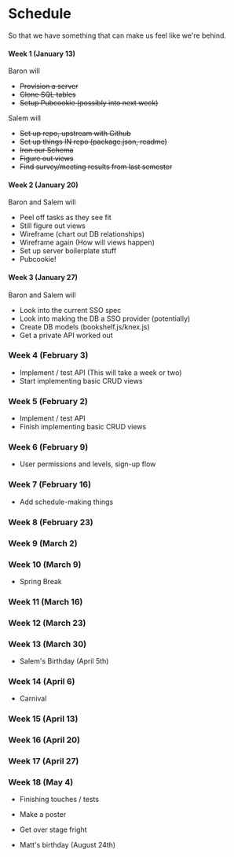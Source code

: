 # Schedule


So that we have something that can make us feel like we're behind.

#### Week 1 (January 13)

Baron will

 - ~~Provision a server~~
 - ~~Clone SQL tables~~
 - ~~Setup Pubcookie (possibly into next week)~~

Salem will 

 - ~~Set up repo, upstream with Github~~
 - ~~Set up things IN repo (package.json, readme)~~
 - ~~Iron our Schema~~
 - ~~Figure out views~~
 - ~~Find survey/meeting results from last semester~~

#### Week 2 (January 20)

Baron and Salem will

 - Peel off tasks as they see fit
 - Still figure out views
 - Wireframe (chart out DB relationships)
 - Wireframe again (How will views happen)
 - Set up server boilerplate stuff
 - Pubcookie!
 
#### Week 3 (January 27) 
 
 Baron and Salem will
 
 - Look into the current SSO spec
 - Look into making the DB a SSO provider (potentially)
 - Create DB models (bookshelf.js/knex.js)
 - Get a private API worked out

### Week 4 (February 3)

 - Implement / test API (This will take a week or two)
 - Start implementing basic CRUD views

### Week 5 (February 2)

 - Implement / test API
 - Finish implementing basic CRUD views

### Week 6 (February 9)

 - User permissions and levels, sign-up flow

### Week 7 (February 16)

 - Add schedule-making things

### Week 8 (February 23)

### Week 9 (March 2)

### Week 10 (March 9)

 - Spring Break

### Week 11 (March 16)

### Week 12 (March 23)

### Week 13 (March 30)

 - Salem's Birthday (April 5th)

### Week 14 (April 6)

 - Carnival

### Week 15 (April 13)


### Week 16 (April 20)

### Week 17 (April 27)

### Week 18 (May 4)

 - Finishing touches / tests
 - Make a poster
 - Get over stage fright












 - Matt's birthday (August 24th)
